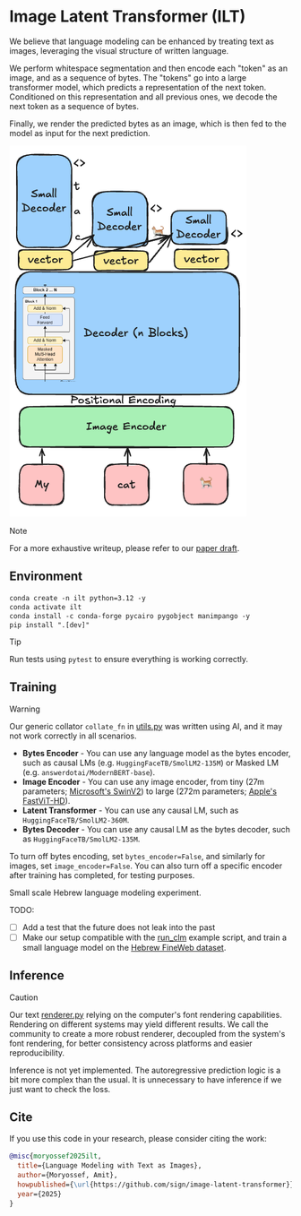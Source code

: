 # Image Latent Transformer (ILT)

We believe that language modeling can be enhanced by treating text as images, 
leveraging the visual structure of written language.

We perform whitespace segmentation and then encode each "token" as an image, and as a sequence of bytes.
The "tokens" go into a large transformer model, which predicts a representation of the next token.
Conditioned on this representation and all previous ones, we decode the next token as a sequence of bytes.

Finally, we render the predicted bytes as an image, which is then fed to the model as input for the next prediction.

![Model Architecture](./assets/architecture.png)


> [!NOTE]  
> For a more exhaustive writeup, please refer to our [paper draft](https://www.overleaf.com/read/rwxjzsvhrvwd#b9c65f).

## Environment

```shell
conda create -n ilt python=3.12 -y
conda activate ilt
conda install -c conda-forge pycairo pygobject manimpango -y
pip install ".[dev]"
```

> [!TIP]
> Run tests using `pytest` to ensure everything is working correctly.

## Training

> [!WARNING]  
> Our generic collator `collate_fn` in [utils.py](./image_latent_transformer/utils.py) was written using AI,
> and it may not work correctly in all scenarios.

- **Bytes Encoder** - You can use any language model as the bytes encoder, 
such as causal LMs (e.g. `HuggingFaceTB/SmolLM2-135M`) or Masked LM (e.g. `answerdotai/ModernBERT-base`).
- **Image Encoder** - You can use any image encoder, from 
tiny (27m parameters; [Microsoft's SwinV2](https://huggingface.co/microsoft/swinv2-tiny-patch4-window16-256)) to 
large (272m parameters; [Apple's FastViT-HD](https://huggingface.co/kevin510/fast-vit-hd)).
- **Latent Transformer** - You can use any causal LM, such as `HuggingFaceTB/SmolLM2-360M`.
- **Bytes Decoder** - You can use any causal LM as the bytes decoder, such as `HuggingFaceTB/SmolLM2-135M`.

To turn off bytes encoding, set `bytes_encoder=False`, and similarly for images, set `image_encoder=False`.
You can also turn off a specific encoder after training has completed, for testing purposes.



Small scale Hebrew language modeling experiment.

TODO:

- [ ] Add a test that the future does not leak into the past
- [ ] Make our setup compatible with
  the [run_clm](https://github.com/huggingface/transformers/tree/main/examples/pytorch/language-modeling) example
  script, and train a small language model on
  the [Hebrew FineWeb dataset](https://huggingface.co/datasets/HuggingFaceFW/fineweb-2/viewer/heb_Hebr).

## Inference

> [!CAUTION]
> Our text [renderer.py](./image_latent_transformer/renderer.py) relying on the computer's font rendering capabilities.
> Rendering on different systems may yield different results.
> We call the community to create a more robust renderer, decoupled from the system's font rendering,
> for better consistency across platforms and easier reproducibility.

Inference is not yet implemented. The autoregressive prediction logic is a bit more complex than the usual.
It is unnecessary to have inference if we just want to check the loss. 

## Cite

If you use this code in your research, please consider citing the work:

```bibtex
@misc{moryossef2025ilt,
  title={Language Modeling with Text as Images},
  author={Moryossef, Amit},
  howpublished={\url{https://github.com/sign/image-latent-transformer}},
  year={2025}
}
```